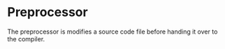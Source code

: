 # Preprocessor

The preprocessor is modifies a source code file before handing it over to the compiler.

